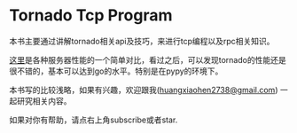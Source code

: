 Tornado Tcp Program
=======
本书主要通过讲解tornado相关api及技巧，来进行tcp编程以及rpc相关知识。


[这里](https://github.com/methane/echoserver)是各种服务器性能的一个简单对比，看过之后，可以发现tornado的性能还是很不错的，基本可以达到go的水平。特别是在pypy的环境下。

本书写的比较浅略，如果有兴趣，欢迎跟我(huangxiaohen2738@gmail.com)
一起研究相关内容。

如果对你有帮助，请点右上角subscribe或者star.
